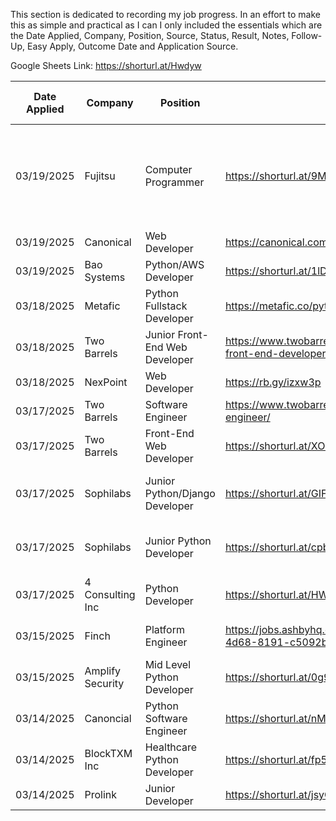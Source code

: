 This section is dedicated to recording my job progress. In an effort to make this as simple and practical as I can I only included the essentials which are the Date Applied, Company, Position, Source, Status, Result, Notes, Follow-Up, Easy Apply, Outcome Date and Application Source. 

Google Sheets Link: https://shorturl.at/Hwdyw

| Date Applied | Company          | Position                       | Source                                                               | Status   | Result   | Notes                                                                            | Follow-Up | Easy Apply | Outcome Date | Application Source | Cover Letter Sent |
| ------------ | ---------------- | ------------------------------ | -------------------------------------------------------------------- | -------- | -------- | -------------------------------------------------------------------------------- | --------- | ---------- | ------------ | ------------------ | ----------------- |
| 03/19/2025   | Fujitsu          | Computer Programmer            | https://shorturl.at/9MA5m                                            | Applied  |          | Job description was somewhat vague. Due to this I did not attach a cover letter. |           | No         |              | Company Website    | No                |
| 03/19/2025   | Canonical        | Web Developer                  | https://canonical.com/careers/2804965                                | Applied  |          |                                                                                  |           | No         |              | Company Website    | Yes               |
| 03/19/2025   | Bao Systems      | Python/AWS Developer           | https://shorturl.at/1lD3a                                            | Applied  |          |                                                                                  |           | No         |              | Company Website    | N/A               |
| 03/18/2025   | Metafic          | Python Fullstack Developer     | https://metafic.co/python-fullstack-developer/                       | Applied  |          |                                                                                  |           | No         |              | Company Website    | N/A               |
| 03/18/2025   | Two Barrels      | Junior Front-End Web Developer | https://www.twobarrels.com/jobs/software/junior-front-end-developer/ | Applied  |          |                                                                                  |           | No         |              | Company Website    | Yes               |
| 03/18/2025   | NexPoint         | Web Developer                  | https://rb.gy/izxw3p                                                 | Applied  |          |                                                                                  |           | Yes        |              | LinkedIn           | N/A               |
| 03/17/2025   | Two Barrels      | Software Engineer              | https://www.twobarrels.com/jobs/software/software-engineer/          | Applied  |          |                                                                                  |           | No         |              | Company Website    | Yes               |
| 03/17/2025   | Two Barrels      | Front-End Web Developer        | https://shorturl.at/XOmuR                                            | Applied  |          |                                                                                  |           | No         |              | Company Website    | Yes               |
| 03/17/2025   | Sophilabs        | Junior Python/Django Developer | https://shorturl.at/GIFuo                                            | Applied  |          | Position listed as closed as of 03/18/2025                                       |           | No         |              | Company Website    | N/A               |
| 03/17/2025   | Sophilabs        | Junior Python Developer        | https://shorturl.at/cpbxU                                            | Applied  |          | Position listed as closed as of 03/18/2025                                       |           | No         |              | Company Website    | N/A               |
| 03/17/2025   | 4 Consulting Inc | Python Developer               | https://shorturl.at/HWmDQ                                            | Applied  |          |                                                                                  |           | Yes        |              | Dice               | N/A               |
| 03/15/2025   | Finch            | Platform Engineer              | https://jobs.ashbyhq.com/finch/cb483313-e6dd-4d68-8191-c5092b569151  | Rejected | No Offer | Rejection email received                                                         | N/A       | No         | 03/16/2025   | Company Website    | No                |
| 03/15/2025   | Amplify Security | Mid Level Python Developer     | https://shorturl.at/0g9tW                                            | Applied  |          |                                                                                  |           | Yes        |              | LinkedIn           | N/A               |
| 03/14/2025   | Canoncial        | Python Software Engineer       | https://shorturl.at/nMtmo                                            | Rejected | No Offer | Rejection email received                                                         | N/A       | Yes        | 03/16/2025   | LinkedIn           | N/A               |
| 03/14/2025   | BlockTXM Inc     | Healthcare Python Developer    | https://shorturl.at/fp5Ig                                            | Rejected | No Offer | Rejection email received                                                         | N/A       | Yes        | 03/17/2025   | LinkedIn           | N/A               |
| 03/14/2025   | Prolink          | Junior Developer               | https://shorturl.at/jsyGH                                            | Applied  |          |                                                                                  |           | Yes        |              | LinkedIn           | No                |

